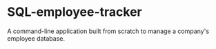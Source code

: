 # SQL-employee-tracker
A command-line application built from scratch to manage a company's employee database.
